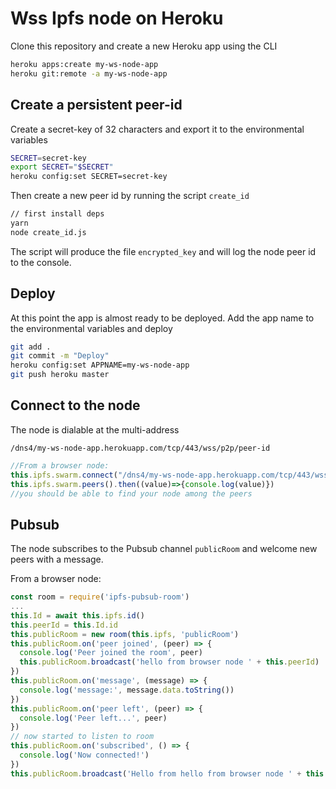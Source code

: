 # Wss Ipfs node on Heroku

Clone this repository and create a new Heroku app using the CLI

```bash
heroku apps:create my-ws-node-app
heroku git:remote -a my-ws-node-app
```

## Create a persistent peer-id 

Create a secret-key of 32 characters and export it to the environmental variables

```bash
SECRET=secret-key
export SECRET="$SECRET"
heroku config:set SECRET=secret-key
```

Then create a new peer id by running the script `create_id`

```bash
// first install deps
yarn
node create_id.js
```

The script will produce the file `encrypted_key` and will log the node peer id to the console.  

## Deploy

At this point the app is almost ready to be deployed. Add the app name to the environmental variables and deploy

```bash
git add . 
git commit -m "Deploy"
heroku config:set APPNAME=my-ws-node-app
git push heroku master
```

## Connect to the node

The node is dialable at the multi-address 

`/dns4/my-ws-node-app.herokuapp.com/tcp/443/wss/p2p/peer-id`

```javascript
//From a browser node:
this.ipfs.swarm.connect("/dns4/my-ws-node-app.herokuapp.com/tcp/443/wss/p2p/peer-id")
this.ipfs.swarm.peers().then((value)=>{console.log(value)}) 
//you should be able to find your node among the peers 
```

## Pubsub 

The node subscribes to the Pubsub channel `publicRoom` and welcome new peers with a message. 

From a browser node:

```js
const room = require('ipfs-pubsub-room')
...
this.Id = await this.ipfs.id()
this.peerId = this.Id.id
this.publicRoom = new room(this.ipfs, 'publicRoom')
this.publicRoom.on('peer joined', (peer) => {
  console.log('Peer joined the room', peer)
  this.publicRoom.broadcast('hello from browser node ' + this.peerId)
})
this.publicRoom.on('message', (message) => {
  console.log('message:', message.data.toString())
})
this.publicRoom.on('peer left', (peer) => {
  console.log('Peer left...', peer)
})
// now started to listen to room
this.publicRoom.on('subscribed', () => {
  console.log('Now connected!')
})
this.publicRoom.broadcast('Hello from hello from browser node ' + this.peerId)
```
